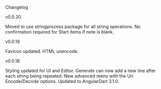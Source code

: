 Changelog

v0.0.20

Moved to use stringprocess package for all string operations.
No confirmation required for Start items if note is blank.

v0.0.19

Favicon updated.
HTML unencode.

v0.0.18

Styling updated for UI and Editor.
Generate can now add a new line after each string being repeated.
New advanced menu with the Uri Encode/Decode options.
Updated to AngularDart 3.1.0.